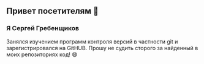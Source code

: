 ## Привет посетителям 👋
### Я Сергей Гребенщиков
Занялся изучением программ контроля версий
в частности git и зарегистрировался на GitHUB.
Прошу не судить сторого за найденный в моих
репозиториях код! 😄
<!--
**serg-grb/serg-grb** is a ✨ _special_ ✨ repository because its `README.md` (this file) appears on your GitHub profile.

Here are some ideas to get you started:

- 🔭 I’m currently working on ...
- 🌱 I’m currently learning ...
- 👯 I’m looking to collaborate on ...
- 🤔 I’m looking for help with ...
- 💬 Ask me about ...
- 📫 How to reach me: ...
- 😄 Pronouns: ...
- ⚡ Fun fact: ...
-->
